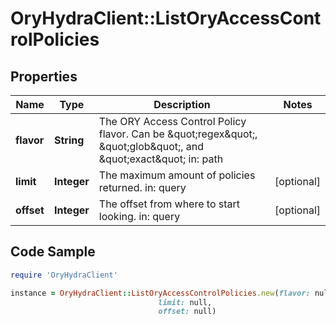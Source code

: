 # OryHydraClient::ListOryAccessControlPolicies

## Properties

Name | Type | Description | Notes
------------ | ------------- | ------------- | -------------
**flavor** | **String** | The ORY Access Control Policy flavor. Can be \&quot;regex\&quot;, \&quot;glob\&quot;, and \&quot;exact\&quot;  in: path | 
**limit** | **Integer** | The maximum amount of policies returned.  in: query | [optional] 
**offset** | **Integer** | The offset from where to start looking.  in: query | [optional] 

## Code Sample

```ruby
require 'OryHydraClient'

instance = OryHydraClient::ListOryAccessControlPolicies.new(flavor: null,
                                 limit: null,
                                 offset: null)
```


